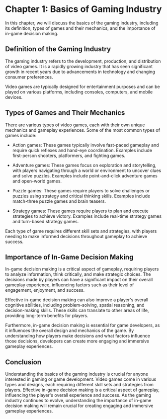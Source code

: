 Chapter 1: Basics of Gaming Industry
====================================

In this chapter, we will discuss the basics of the gaming industry, including its definition, types of games and their mechanics, and the importance of in-game decision making.

Definition of the Gaming Industry
---------------------------------

The gaming industry refers to the development, production, and distribution of video games. It is a rapidly growing industry that has seen significant growth in recent years due to advancements in technology and changing consumer preferences.

Video games are typically designed for entertainment purposes and can be played on various platforms, including consoles, computers, and mobile devices.

Types of Games and Their Mechanics
----------------------------------

There are various types of video games, each with their own unique mechanics and gameplay experiences. Some of the most common types of games include:

* Action games: These games typically involve fast-paced gameplay and require quick reflexes and hand-eye coordination. Examples include first-person shooters, platformers, and fighting games.

* Adventure games: These games focus on exploration and storytelling, with players navigating through a world or environment to uncover clues and solve puzzles. Examples include point-and-click adventure games and open-world games.

* Puzzle games: These games require players to solve challenges or puzzles using strategy and critical thinking skills. Examples include match-three puzzle games and brain teasers.

* Strategy games: These games require players to plan and execute strategies to achieve victory. Examples include real-time strategy games and turn-based strategy games.

Each type of game requires different skill sets and strategies, with players needing to make informed decisions throughout gameplay to achieve success.

Importance of In-Game Decision Making
-------------------------------------

In-game decision making is a critical aspect of gameplay, requiring players to analyze information, think critically, and make strategic choices. The decisions made by players can have a significant impact on their overall gameplay experience, influencing factors such as their level of engagement, enjoyment, and success.

Effective in-game decision making can also improve a player's overall cognitive abilities, including problem-solving, spatial reasoning, and decision-making skills. These skills can translate to other areas of life, providing long-term benefits for players.

Furthermore, in-game decision making is essential for game developers, as it influences the overall design and mechanics of the game. By understanding how players make decisions and what factors influence those decisions, developers can create more engaging and immersive gameplay experiences.

Conclusion
----------

Understanding the basics of the gaming industry is crucial for anyone interested in gaming or game development. Video games come in various types and designs, each requiring different skill sets and strategies from players. Effective in-game decision making is a critical aspect of gameplay, influencing the player's overall experience and success. As the gaming industry continues to evolve, understanding the importance of in-game decision making will remain crucial for creating engaging and immersive gameplay experiences.
